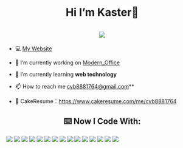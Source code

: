 <h1 align="center">Hi I’m Kaster👋 <br><br> <img src="https://komarev.com/ghpvc/?username=kaikai0517&style=for-the-badge"> </h1>


- 💻 [My Website](https://kaster-blog.vercel.app/)

- 🔭 I’m currently working on [Modern_Office](https://modern-office.vercel.app/)

- 🌱 I’m currently learning **web technology**

- 📫 How to reach me cvb8881764@gmail.com**

- 📓 CakeResume：https://www.cakeresume.com/me/cvb8881764



<h2 align="center">⌨️ Now I Code With:</h2>
<p>
<img  src='https://img.shields.io/badge/JavaScript-323330?style=for-the-badge&logo=javascript&logoColor=F7DF1E'>
<img  src='https://img.shields.io/badge/Vue.js-35495E?style=for-the-badge&logo=vuedotjs&logoColor=4FC08D'>
<img  src='https://img.shields.io/badge/TypeScript-007ACC?style=for-the-badge&logo=typescript&logoColor=white'>
<img  src='https://img.shields.io/badge/Tailwind_CSS-38B2AC?style=for-the-badge&logo=tailwind-css&logoColor=white'>
<img  src='https://img.shields.io/badge/nuxt.js-00C58E?style=for-the-badge&logo=nuxtdotjs&logoColor=white'>
<img  src='https://img.shields.io/badge/next.js-000000?style=for-the-badge&logo=nextdotjs&logoColor=white'>
<img  src='https://img.shields.io/badge/React-20232A?style=for-the-badge&logo=react&logoColor=61DAFB'>
<img  src='https://img.shields.io/badge/Tailwind_CSS-38B2AC?style=for-the-badge&logo=tailwind-css&logoColor=white'>
<img  src='https://img.shields.io/badge/CSS3-1572B6?style=for-the-badge&logo=css3&logoColor=white'>
<img  src='https://img.shields.io/badge/HTML5-E34F26?style=for-the-badge&logo=html5&logoColor=white'>
<img  src='https://img.shields.io/badge/json-5E5C5C?style=for-the-badge&logo=json&logoColor=white'>
<img  src='https://img.shields.io/badge/Pug-E3C29B?style=for-the-badge&logo=pug&logoColor=black'>
<img  src='https://img.shields.io/badge/VSCode-0078D4?style=for-the-badge&logo=visual%20studio%20code&logoColor=white'>
<img  src='https://img.shields.io/badge/GitHub-100000?style=for-the-badge&logo=github&logoColor=white'>
<img  src='https://img.shields.io/badge/GitLab-330F63?style=for-the-badge&logo=gitlab&logoColor=white'>
</p>
